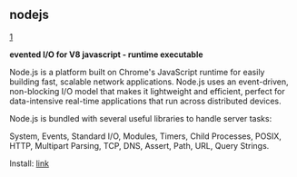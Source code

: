 ## nodejs

[1](https://github.com/nodesource/distributions/blob/master/README.md)

**evented I/O for V8 javascript - runtime executable**

Node.js is a platform built on Chrome's JavaScript runtime for easily building fast, scalable network applications. Node.js uses an event-driven, non-blocking I/O model that makes it lightweight and efficient, perfect for data-intensive real-time applications that run across distributed devices.

Node.js is bundled with several useful libraries to handle server tasks:

System, Events, Standard I/O, Modules, Timers, Child Processes, POSIX, HTTP, Multipart Parsing, TCP, DNS, Assert, Path, URL, Query Strings.

Install: [link](https://github.com/nodesource/distributions/blob/master/README.md#installation-instructions)
